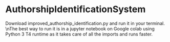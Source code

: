 # AuthorshipIdentificationSystem

Download improved_authorship_identification.py and run it in your terminal.
\nThe best way to run it is in a jupyter notebook on Google colab using Python 3 T4 runtime as it takes care of all the imports and runs faster.
